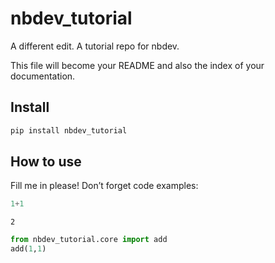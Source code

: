nbdev_tutorial
================
A different edit.
A tutorial repo for nbdev.

<!-- WARNING: THIS FILE WAS AUTOGENERATED! DO NOT EDIT! -->

This file will become your README and also the index of your
documentation.

## Install

``` sh
pip install nbdev_tutorial
```

## How to use

Fill me in please! Don’t forget code examples:

``` python
1+1
```

    2

``` python
from nbdev_tutorial.core import add
add(1,1)
```
